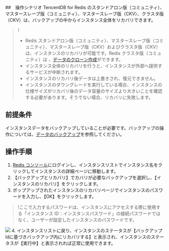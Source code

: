 ﻿##　操作シナリオ
TencentDB for Redis のスタンドアロン版（コミュニティ）、マスタースレーブ版（コミュニティ）、マスタースレーブ版（CKV）、クラスタ版（CKV）は、バックアップの中からインスタンス全体をリカバリできます。
	
>!
>- Redis スタンドアロン版（コミュニティ）、マスタースレーブ版（コミュニティ）、マスタースレーブ版（CKV）およびクラスタ版（CKV）は、インスタンスのリカバリが可能です。Redis クラスタ版（コミュニティ）は 、[データのクローン作成](https://cloud.tencent.com/document/product/239/32545)ができます。
>- インスタンス全体のリカバリを行うと、インスタンスが外部へ提供するサービスが中断されます。
>- インスタンスのリカバリ後データは上書きされ、復元できません。
>- インスタンスのダウングレードを実行している場合、インスタンスの仕様サイズがリカバリ後のデータ容量のサイズより大きいことを確認する必要があります。そうでない場合、リカバリに失敗します。

## 前提条件
インスタンスデータをバックアップしていることが必要です。バックアップの操作については、[データのバックアップ](https://cloud.tencent.com/document/product/239/30901)を参照してください。

## 操作手順

1. [Redis コンソール](https://console.cloud.tencent.com/redis)にログインし、インスタンスリストでインスタンス名をクリックしてインスタンスの詳細ページに移動します。
2. 【バックアップとリカバリ】でカバリが必要なバックアップを選択し、【インスタンスのリカバリ】をクリックします。
3. ポップアップされたインスタンスのリカバリページでインスタンスのパスワードを入力し、【OK】をクリックします。
>!ここで入力するパスワードは、インスタンスにアクセスする際に使用する「インスタンス ID：インスタンスパスワード」の接続パスワードではなく、ユーザーが設定したインスタンスのパスワードです。
>
![](https://main.qcloudimg.com/raw/3e824620c78a891cf58b6fac2f9d6964.png)
4. インスタンスリストに戻り、インスタンスのステータスが【バックアップIdに基づきバックアップ内にリカバリする】と表示され、インスタンスのステータスが【実行中】と表示されれば正常に使用できます。



